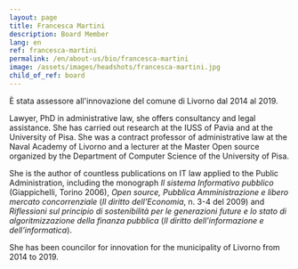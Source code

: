```yaml
---
layout: page
title: Francesca Martini
description: Board Member
lang: en
ref: francesca-martini
permalink: /en/about-us/bio/francesca-martini
image: /assets/images/headshots/francesca-martini.jpg
child_of_ref: board
---
```


È stata assessore all'innovazione del comune di Livorno dal 2014 al 2019.

Lawyer, PhD in administrative law, she offers consultancy and legal assistance. She has carried out research at the IUSS of Pavia and at the University of Pisa. She was a contract professor of administrative law at the Naval Academy of Livorno and a lecturer at the Master Open source organized by the Department of Computer Science of the University of Pisa.

She is the author of countless publications on IT law applied to the Public Administration, including the monograph *Il sistema Informativo pubblico* (Giappichelli, Torino 2006), *Open source, Pubblica Amministrazione e libero mercato concorrenziale* (*Il diritto dell’Economia*, n. 3-4 del 2009) and *Riflessioni sul principio di sostenibilità per le generazioni future e lo stato di algoritmizzazione della finanza pubblica* (*Il diritto dell'informazione e dell’informatica*).

She has been councilor for innovation for the municipality of Livorno from 2014 to 2019.
